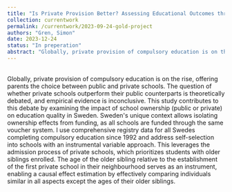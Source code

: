 ```yaml
---
title: "Is Private Provision Better? Assessing Educational Outcomes through an Instrumental Variable Approach"
collection: currentwork
permalink: /currentwork/2023-09-24-gold-project
authors: "Gren, Simon"
date: 2023-12-24
status: "In preperation"
abstract: "Globally, private provision of compulsory education is on the rise, offering parents the choice between public and private schools. The question of whether private schools outperform their public counterparts is theoretically debated, and empirical evidence is inconclusive. This study contributes to this debate by examining the impact of school ownership (public or private) on education quality in Sweden. Sweden's unique context allows isolating ownership effects from funding, as all schools are funded through the same voucher system. I use comprehensive registry data for all Swedes completing compulsory education since 1992 and address self-selection into schools with an instrumental variable approach. This leverages the admission process of private schools, which prioritizes students with older siblings enrolled. The age of the older sibling relative to the establishment of the first private school in their neighbourhood serves as an instrument, enabling a causal effect estimation by effectively comparing individuals similar in all aspects except the ages of their older siblings."
---
```


<br/>
Globally, private provision of compulsory education is on the rise, offering parents the choice between public and private schools. The question of whether private schools outperform their public counterparts is theoretically debated, and empirical evidence is inconclusive. This study contributes to this debate by examining the impact of school ownership (public or private) on education quality in Sweden. Sweden's unique context allows isolating ownership effects from funding, as all schools are funded through the same voucher system. I use comprehensive registry data for all Swedes completing compulsory education since 1992 and address self-selection into schools with an instrumental variable approach. This leverages the admission process of private schools, which prioritizes students with older siblings enrolled. The age of the older sibling relative to the establishment of the first private school in their neighbourhood serves as an instrument, enabling a causal effect estimation by effectively comparing individuals similar in all aspects except the ages of their older siblings. 


